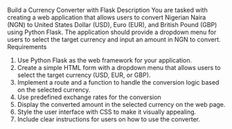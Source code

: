 Build a Currency Converter with Flask
Description
You are tasked with creating a web application that allows users to convert Nigerian Naira
(NGN) to United States Dollar (USD), Euro (EUR), and British Pound (GBP) using Python Flask.
The application should provide a dropdown menu for users to select the target currency and
input an amount in NGN to convert.
Requirements
1. Use Python Flask as the web framework for your application.
2. Create a simple HTML form with a dropdown menu that allows users to select the target
currency (USD, EUR, or GBP).
3. Implement a route and a function to handle the conversion logic based on the selected
currency.
4. Use predefined exchange rates for the conversion
5. Display the converted amount in the selected currency on the web page.
6. Style the user interface with CSS to make it visually appealing.
7. Include clear instructions for users on how to use the converter.